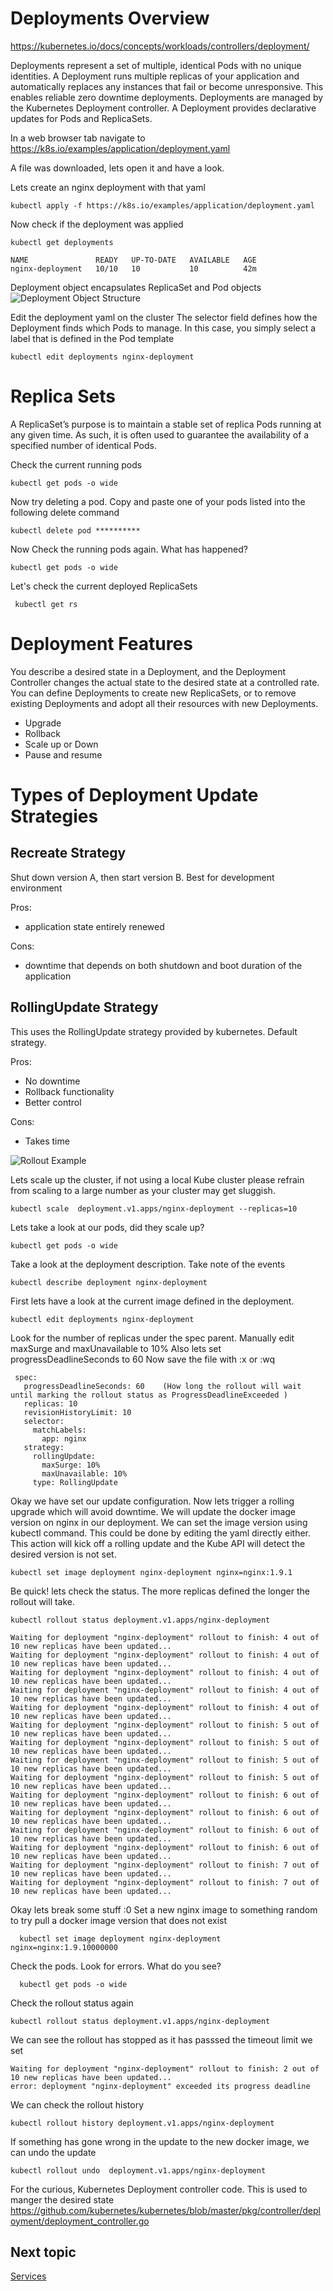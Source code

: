 # Deployments Overview
https://kubernetes.io/docs/concepts/workloads/controllers/deployment/

Deployments represent a set of multiple, identical Pods with no unique identities. 
A Deployment runs multiple replicas of your application and automatically replaces any instances that fail or become unresponsive. This enables reliable zero downtime deployments.
Deployments are managed by the Kubernetes Deployment controller. A Deployment provides declarative updates for Pods and ReplicaSets. 

In a web browser tab navigate to https://k8s.io/examples/application/deployment.yaml

A file was downloaded, lets open it and have a look.

Lets create an nginx deployment with that yaml

    kubectl apply -f https://k8s.io/examples/application/deployment.yaml
   

Now check if the deployment was applied

    kubectl get deployments    
    
    NAME               READY   UP-TO-DATE   AVAILABLE   AGE
    nginx-deployment   10/10   10           10          42m

Deployment object encapsulates ReplicaSet and Pod objects
![Deployment Object Structure](images/deployment-object.png?raw=true "Deployment Object Structure ")
    
Edit the deployment yaml on the cluster  The selector field defines how the Deployment finds which Pods to manage. 
In this case, you simply select a label that is defined in the Pod template

    kubectl edit deployments nginx-deployment

# Replica Sets
A ReplicaSet’s purpose is to maintain a stable set of replica Pods running at any given time. 
As such, it is often used to guarantee the availability of a specified number of identical Pods.

Check the current running pods
    
    kubectl get pods -o wide
 
Now try deleting a pod. Copy and paste one of your pods listed into the following delete command

    kubectl delete pod **********
 
Now Check the running pods again. What has happened?
    
    kubectl get pods -o wide

Let's check the current deployed ReplicaSets

     kubectl get rs

# Deployment Features
You describe a desired state in a Deployment, and the Deployment Controller changes the actual state to the desired state at a controlled rate. 
You can define Deployments to create new ReplicaSets, or to remove existing Deployments and adopt all their resources with new Deployments.
- Upgrade
- Rollback
- Scale up or Down
- Pause and resume


# Types of Deployment Update Strategies

## Recreate Strategy
Shut down version A, then start version B. Best for development environment

Pros:
 - application state entirely renewed
 
Cons:
 - downtime that depends on both shutdown and boot duration of the application

## RollingUpdate Strategy
This uses the RollingUpdate strategy provided by kubernetes. Default strategy.    

Pros:
- No downtime
- Rollback functionality
- Better control

Cons:
- Takes time

![Rollout Example](images/rollout-example.png?raw=true "Rollout Example")   

Lets scale up the cluster, if not using a local Kube cluster please refrain from scaling to a large number as your cluster may get sluggish. 

    kubectl scale  deployment.v1.apps/nginx-deployment --replicas=10
    
Lets take a look at our pods, did they scale up?

    kubectl get pods -o wide

Take a look at the deployment description. Take note of the events

    kubectl describe deployment nginx-deployment
    
First lets have a look at the current image defined in the deployment. 

    kubectl edit deployments nginx-deployment
    
Look for the number of replicas under the spec parent. Manually edit maxSurge and maxUnavailable to 10% 
Also lets set progressDeadlineSeconds to 60
Now save the file with :x or :wq 

     spec:
       progressDeadlineSeconds: 60    (How long the rollout will wait until marking the rollout status as ProgressDeadlineExceeded )
       replicas: 10 
       revisionHistoryLimit: 10
       selector:
         matchLabels:
           app: nginx
       strategy:
         rollingUpdate:
           maxSurge: 10%
           maxUnavailable: 10%
         type: RollingUpdate

Okay we have set our update configuration. Now lets trigger a rolling upgrade which will avoid downtime. 
We will update the docker image version on nginx in our deployment. 
We can set the image version using kubectl command. This could be done by editing the yaml directly either. 
This action will kick off a rolling update and the Kube API will detect the desired version is not set.

    kubectl set image deployment nginx-deployment nginx=nginx:1.9.1

Be quick!  lets check the status. The more replicas defined the longer the rollout will take. 

    kubectl rollout status deployment.v1.apps/nginx-deployment
    
    Waiting for deployment "nginx-deployment" rollout to finish: 4 out of 10 new replicas have been updated...
    Waiting for deployment "nginx-deployment" rollout to finish: 4 out of 10 new replicas have been updated...
    Waiting for deployment "nginx-deployment" rollout to finish: 4 out of 10 new replicas have been updated...
    Waiting for deployment "nginx-deployment" rollout to finish: 4 out of 10 new replicas have been updated...
    Waiting for deployment "nginx-deployment" rollout to finish: 4 out of 10 new replicas have been updated...
    Waiting for deployment "nginx-deployment" rollout to finish: 5 out of 10 new replicas have been updated...
    Waiting for deployment "nginx-deployment" rollout to finish: 5 out of 10 new replicas have been updated...
    Waiting for deployment "nginx-deployment" rollout to finish: 5 out of 10 new replicas have been updated...
    Waiting for deployment "nginx-deployment" rollout to finish: 5 out of 10 new replicas have been updated...
    Waiting for deployment "nginx-deployment" rollout to finish: 6 out of 10 new replicas have been updated...
    Waiting for deployment "nginx-deployment" rollout to finish: 6 out of 10 new replicas have been updated...
    Waiting for deployment "nginx-deployment" rollout to finish: 6 out of 10 new replicas have been updated...
    Waiting for deployment "nginx-deployment" rollout to finish: 6 out of 10 new replicas have been updated...
    Waiting for deployment "nginx-deployment" rollout to finish: 7 out of 10 new replicas have been updated...
    Waiting for deployment "nginx-deployment" rollout to finish: 7 out of 10 new replicas have been updated...

Okay lets break some stuff :0 
Set a new nginx image to something random to try pull a docker image version that does not exist 

      kubectl set image deployment nginx-deployment nginx=nginx:1.9.10000000

Check the pods. Look for errors. What do you see?

      kubectl get pods -o wide

Check the rollout status again 
    
    kubectl rollout status deployment.v1.apps/nginx-deployment

We can see the rollout has stopped as it has passsed the timeout limit we set   
    
    Waiting for deployment "nginx-deployment" rollout to finish: 2 out of 10 new replicas have been updated...
    error: deployment "nginx-deployment" exceeded its progress deadline
    
We can check the rollout history 

    kubectl rollout history deployment.v1.apps/nginx-deployment

If something has gone wrong in the update to the new docker image, we can undo the update
     
    kubectl rollout undo  deployment.v1.apps/nginx-deployment 
  

For the curious, Kubernetes Deployment controller code. This is used to manger the desired state
https://github.com/kubernetes/kubernetes/blob/master/pkg/controller/deployment/deployment_controller.go
 
 
 

## Next topic 
[Services](4_services.md)